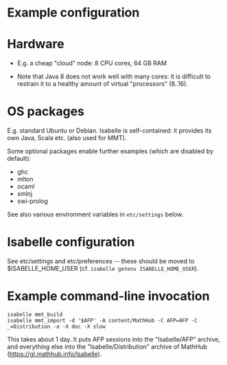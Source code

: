 Example configuration
=====================

Hardware
========

* E.g. a cheap "cloud" node: 8 CPU cores, 64 GB RAM

* Note that Java 8 does not work well with many cores: it is difficult to
restrain it to a healthy amount of virtual "processors" (8..16).


OS packages
===========

E.g. standard Ubuntu or Debian. Isabelle is self-contained: it provides its
own Java, Scala etc. (also used for MMT).

Some optional packages enable further examples (which are disabled by
default):

  * ghc
  * mlton
  * ocaml
  * smlnj
  * swi-prolog

See also various environment variables in `etc/settings` below.


Isabelle configuration
======================

See etc/settings and etc/preferences -- these should be moved to
$ISABELLE_HOME_USER (cf. `isabelle getenv ISABELLE_HOME_USER`).


Example command-line invocation
===============================

    isabelle mmt_build
    isabelle mmt_import -d '$AFP' -A content/MathHub -C AFP=AFP -C _=Distribution -a -X doc -X slow

This takes about 1 day. It puts AFP sessions into the "Isabelle/AFP"
archive, and everything else into the "Isabelle/Distribution" archive of
MathHub (https://gl.mathhub.info/Isabelle).
